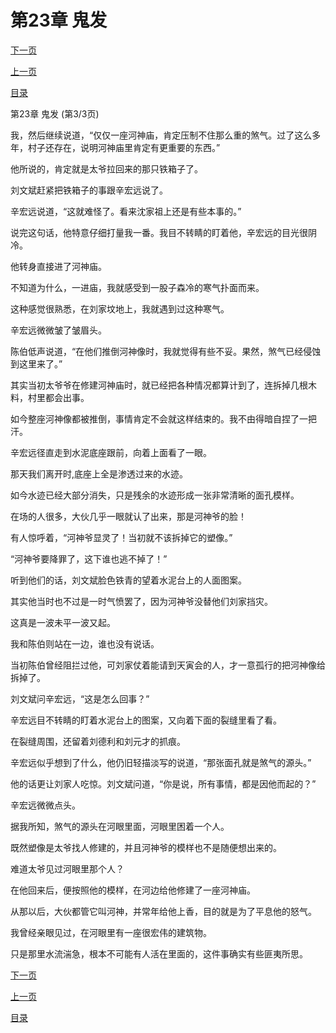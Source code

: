 <h1>第23章   鬼发</h1>
            <div><p><a href="./0069_%E7%AC%AC24%E7%AB%A0_%E6%97%A0%E5%A4%B4%E5%B0%B8%E4%BD%93.md">下一页</a></p><p><a href="./0067_%E7%AC%AC23%E7%AB%A0_%E9%AC%BC%E5%8F%91.md">上一页</a></p><p><a href="../">目录</a></p></div>
            <div><p>第23章   鬼发 (第3/3页)</p><p>我，然后继续说道，“仅仅一座河神庙，肯定压制不住那么重的煞气。过了这么多年，村子还存在，说明河神庙里肯定有更重要的东西。”</p><p>他所说的，肯定就是太爷拉回来的那只铁箱子了。</p><p>刘文斌赶紧把铁箱子的事跟辛宏远说了。</p><p>辛宏远说道，“这就难怪了。看来沈家祖上还是有些本事的。”</p><p>说完这句话，他特意仔细打量我一番。我目不转睛的盯着他，辛宏远的目光很阴冷。</p><p>他转身直接进了河神庙。</p><p>不知道为什么，一进庙，我就感受到一股子森冷的寒气扑面而来。</p><p>这种感觉很熟悉，在刘家坟地上，我就遇到过这种寒气。</p><p>辛宏远微微皱了皱眉头。</p><p>陈伯低声说道，“在他们推倒河神像时，我就觉得有些不妥。果然，煞气已经侵蚀到这里来了。”</p><p>其实当初太爷爷在修建河神庙时，就已经把各种情况都算计到了，连拆掉几根木料，村里都会出事。</p><p>如今整座河神像都被推倒，事情肯定不会就这样结束的。我不由得暗自捏了一把汗。</p><p>辛宏远径直走到水泥底座跟前，向着上面看了一眼。</p><p>那天我们离开时,底座上全是渗透过来的水迹。</p><p>如今水迹已经大部分消失，只是残余的水迹形成一张非常清晰的面孔模样。</p><p>在场的人很多，大伙几乎一眼就认了出来，那是河神爷的脸！</p><p>有人惊呼着，“河神爷显灵了！当初就不该拆掉它的塑像。”</p><p>“河神爷要降罪了，这下谁也逃不掉了！”</p><p>听到他们的话，刘文斌脸色铁青的望着水泥台上的人面图案。</p><p>其实他当时也不过是一时气愤罢了，因为河神爷没替他们刘家挡灾。</p><p>这真是一波未平一波又起。</p><p>我和陈伯则站在一边，谁也没有说话。</p><p>当初陈伯曾经阻拦过他，可刘家仗着能请到天寅会的人，才一意孤行的把河神像给拆掉了。</p><p>刘文斌问辛宏远，“这是怎么回事？”</p><p>辛宏远目不转睛的盯着水泥台上的图案，又向着下面的裂缝里看了看。</p><p>在裂缝周围，还留着刘德利和刘元才的抓痕。</p><p>辛宏远似乎想到了什么，他仍旧轻描淡写的说道，“那张面孔就是煞气的源头。”</p><p>他的话更让刘家人吃惊。刘文斌问道，“你是说，所有事情，都是因他而起的？”</p><p>辛宏远微微点头。</p><p>据我所知，煞气的源头在河眼里面，河眼里困着一个人。</p><p>既然塑像是太爷找人修建的，并且河神爷的模样也不是随便想出来的。</p><p>难道太爷见过河眼里那个人？</p><p>在他回来后，便按照他的模样，在河边给他修建了一座河神庙。</p><p>从那以后，大伙都管它叫河神，并常年给他上香，目的就是为了平息他的怒气。</p><p>我曾经亲眼见过，在河眼里有一座很宏伟的建筑物。</p><p>只是那里水流湍急，根本不可能有人活在里面的，这件事确实有些匪夷所思。</p></div>
            <div><p><a href="./0069_%E7%AC%AC24%E7%AB%A0_%E6%97%A0%E5%A4%B4%E5%B0%B8%E4%BD%93.md">下一页</a></p><p><a href="./0067_%E7%AC%AC23%E7%AB%A0_%E9%AC%BC%E5%8F%91.md">上一页</a></p><p><a href="../">目录</a></p></div>